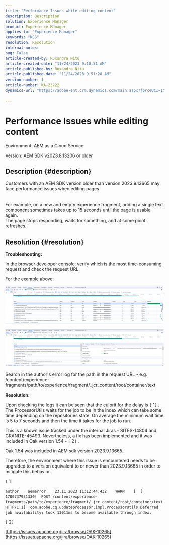 ```yaml
---
title: "Performance Issues while editing content"
description: Description
solution: Experience Manager
product: Experience Manager
applies-to: "Experience Manager"
keywords: "KCS"
resolution: Resolution
internal-notes: 
bug: False
article-created-by: Ruxandra Nitu
article-created-date: "11/24/2023 9:10:51 AM"
article-published-by: Ruxandra Nitu
article-published-date: "11/24/2023 9:51:28 AM"
version-number: 1
article-number: KA-23222
dynamics-url: "https://adobe-ent.crm.dynamics.com/main.aspx?forceUCI=1&pagetype=entityrecord&etn=knowledgearticle&id=e82fd859-a98a-ee11-8179-6045bd006a22"

---
```

# Performance Issues while editing content


Environment: AEM as a Cloud Service

Version: AEM SDK v2023.8.13206 or older

## Description {#description}

Customers with an AEM SDK version older than version 2023.9.13665 may face performance issues when editing pages.<br><br>
<br>For example, on a new and empty experience fragment, adding a single text component sometimes takes up to 15 seconds until the page is usable again.
<br>The page stops responding, waits for something, and at some point refreshes.

## Resolution {#resolution}


<b>Troubleshooting:</b>

In the browser developer console, verify which is the most time-consuming request and check the request URL.

For the example above:

![](assets/20d78534-ad8a-ee11-8179-6045bd006a22.png)

![](assets/76c14aea-ad8a-ee11-8179-6045bd006a22.png)

Search in the author's error log for the path in the request URL - e.g. /content/experience-fragments/path/to/experience/fragment/_jcr_content/root/container/text

<b>Resolution:</b>

Upon checking the logs it can be seen that the culprit for the delay is `[` 1`]` . The ProcessorUtils waits for the job to be in the index which can take some time depending on the repositories state. On average the minimum wait time is 5 to 7 seconds and then the time it takes for the job to run.

This is a known issue tracked under the internal Jiras - SITES-14804 and GRANITE-45493. Nevertheless, a fix has been implemented and it was included in Oak version 1.54 - `[` 2`]` .

Oak 1.54 was included in AEM sdk version 2023.9.13665.

Therefore, the environment where this issue is encountered needs to be upgraded to a version equivalent to or newer than 2023.9.13665 in order to mitigate this behavior.



`[` 1`]`

`author    aemerror    23.11.2023 11:12:44.432    WARN    [  [ 1700737951330]  POST /content/experience-fragments/path/to/experience/fragment/_jcr_content/root/container/text HTTP/1.1]  com.adobe.cq.updateprocessor.impl.ProcessorUtils Deferred job availability; took 13011ms to become available through index.`

`[` 2`]`

[https://issues.apache.org/jira/browse/OAK-10265](https://issues.apache.org/jira/browse/OAK-10265)
